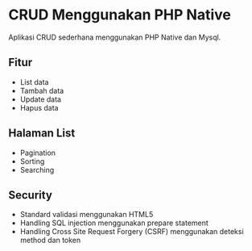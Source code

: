 # CRUD Menggunakan PHP Native
Aplikasi CRUD sederhana menggunakan PHP Native dan Mysql.

## Fitur
- List data
- Tambah data
- Update data
- Hapus data

## Halaman List
- Pagination
- Sorting
- Searching

## Security
- Standard validasi menggunakan HTML5
- Handling SQL injection menggunakan prepare statement
- Handling Cross Site Request Forgery (CSRF) menggunakan deteksi method dan token
